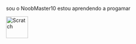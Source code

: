 sou o NoobMaster10
estou aprendendo a progamar 

<div> 
<img aling="center" alt="Scratch" heigth="50" width="60" src="https://img.shields.io/badge/Scratch-4D97FF?style=for-the-b
adge&logo=Scratch&logoColor=white">
